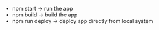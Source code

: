 - npm start -> run the app
- npm build -> build the app
- npm run deploy -> deploy app directly from local system
